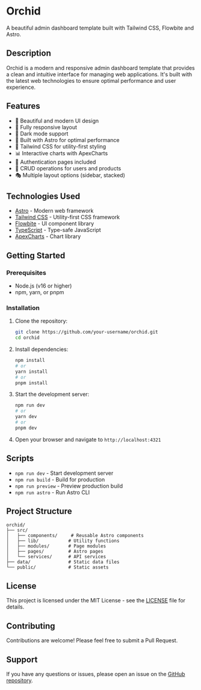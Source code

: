 # Orchid

A beautiful admin dashboard template built with Tailwind CSS, Flowbite and Astro.

## Description

Orchid is a modern and responsive admin dashboard template that provides a clean and intuitive interface for managing web applications. It's built with the latest web technologies to ensure optimal performance and user experience.

## Features

- 🎨 Beautiful and modern UI design
- 📱 Fully responsive layout
- 🌙 Dark mode support
- 🚀 Built with Astro for optimal performance
- 🎯 Tailwind CSS for utility-first styling
- 📊 Interactive charts with ApexCharts
- 🔐 Authentication pages included
- 📝 CRUD operations for users and products
- 🎭 Multiple layout options (sidebar, stacked)

## Technologies Used

- [Astro](https://astro.build/) - Modern web framework
- [Tailwind CSS](https://tailwindcss.com/) - Utility-first CSS framework
- [Flowbite](https://flowbite.com/) - UI component library
- [TypeScript](https://www.typescriptlang.org/) - Type-safe JavaScript
- [ApexCharts](https://apexcharts.com/) - Chart library

## Getting Started

### Prerequisites

- Node.js (v16 or higher)
- npm, yarn, or pnpm

### Installation

1. Clone the repository:

   ```bash
   git clone https://github.com/your-username/orchid.git
   cd orchid
   ```

2. Install dependencies:

   ```bash
   npm install
   # or
   yarn install
   # or
   pnpm install
   ```

3. Start the development server:

   ```bash
   npm run dev
   # or
   yarn dev
   # or
   pnpm dev
   ```

4. Open your browser and navigate to `http://localhost:4321`

## Scripts

- `npm run dev` - Start development server
- `npm run build` - Build for production
- `npm run preview` - Preview production build
- `npm run astro` - Run Astro CLI

## Project Structure

```
orchid/
├── src/
│   ├── components/     # Reusable Astro components
│   ├── lib/           # Utility functions
│   ├── modules/       # Page modules
│   ├── pages/         # Astro pages
│   └── services/      # API services
├── data/              # Static data files
└── public/            # Static assets
```

## License

This project is licensed under the MIT License - see the [LICENSE](LICENSE) file for details.

## Contributing

Contributions are welcome! Please feel free to submit a Pull Request.

## Support

If you have any questions or issues, please open an issue on the [GitHub repository](https://github.com/your-username/orchid/issues).
